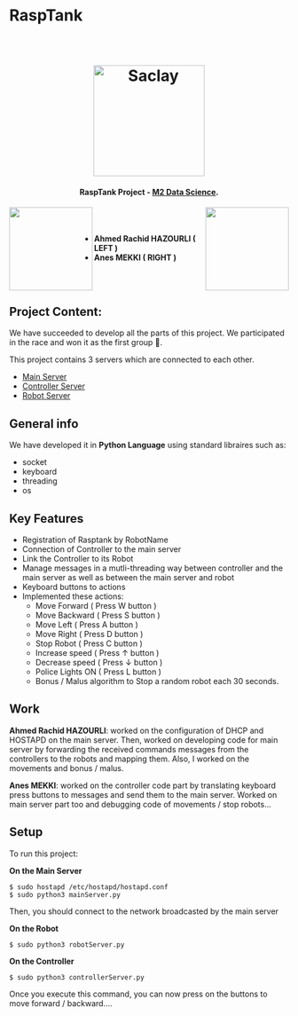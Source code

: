 # RaspTank


<h1 align="center">
	
  <br>
  <a href="http://www.amitmerchant.com/electron-markdownify"><img src="https://upload.wikimedia.org/wikipedia/commons/thumb/3/3d/Logo_Universit%C3%A9_Paris-Saclay.svg/2560px-Logo_Universit%C3%A9_Paris-Saclay.svg.png" alt="Saclay" width="200"></a>
</h1>
<h4 align="center">RaspTank Project - <a href="#" target="_blank">M2 Data Science</a>.</h4>
<img align="left" width="150" height="150" src="https://avatars.githubusercontent.com/ahmedrachid?s=150&v=1">
<img align="right" width="150" height="150" src="https://i.ibb.co/TwX0sDR/dddsadd.png">


<br><br>
- **Ahmed Rachid HAZOURLI ( LEFT )**
- **Anes MEKKI ( RIGHT )**

<br><br>

## Project Content: 
We have succeeded to develop all the parts of this project.  We participated in the race and won it as the first group 🎉. <br>

This project contains 3 servers which are connected to each other.

* [Main Server](https://github.com/ahmedrachid/RaspTank/blob/main/mainServer.py) 
* [Controller Server](https://github.com/ahmedrachid/RaspTank/blob/main/controllerServer.py) 
* [Robot Server](https://github.com/ahmedrachid/RaspTank/blob/main/robotServer.py)  

## General info
We have developed it in **Python Language** using standard libraires such as: 
* socket
* keyboard
* threading
* os


## Key Features

* Registration of Rasptank by RobotName
* Connection of Controller to the main server
* Link the Controller to its Robot
* Manage messages in a mutli-threading way between controller and the main server as well as between the main server and robot
* Keyboard buttons to actions
* Implemented these actions:
  - Move Forward ( Press W button )
  - Move Backward ( Press S button )
  - Move Left ( Press A button )
  - Move Right ( Press D button )
  - Stop Robot ( Press C button )
  - Increase speed ( Press ↑ button )
  - Decrease speed ( Press ↓ button )
  - Police Lights ON ( Press L button )
  - Bonus / Malus algorithm to Stop a random robot each 30 seconds.

## Work

**Ahmed Rachid HAZOURLI**: worked on the configuration of DHCP and HOSTAPD on the main server. Then, worked on developing code for main server by forwarding the received commands messages from the controllers to the robots and mapping them. Also, I worked on the movements and bonus / malus.

**Anes MEKKI**: worked on the controller code part by translating keyboard press buttons to messages and send them to the main server. Worked on main server part too and debugging code of movements / stop robots... 
	
## Setup
To run this project: <br>

**On the Main Server**
```
$ sudo hostapd /etc/hostapd/hostapd.conf
$ sudo python3 mainServer.py
```
Then, you should connect to the network broadcasted by the main server

**On the Robot**
```
$ sudo python3 robotServer.py
```

**On the Controller**
```
$ sudo python3 controllerServer.py
```

Once you execute this command, you can now press on the buttons to move forward / backward.... 
